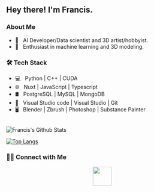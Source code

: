 <h2> Hey there! I'm Francis.</h2>

<h3> About Me </h3>

- 💼 &nbsp; AI Developer/Data scientist and 3D artist/hobbyist.
- 🌱 &nbsp; Enthusiast in machine learning and 3D modeling.

<h3>🛠 Tech Stack</h3>

- 💻 &nbsp; Python | C++ | CUDA
- 🌐 &nbsp; Nuxt | JavaScript | Typescript
- 🛢 &nbsp; PostgreSQL | MySQL | MongoDB
- 🔧 &nbsp; Visual Studio code | Visual Studio | Git
- 🖥 &nbsp; Blender | Zbrush | Photoshop | Substance Painter

<br>

<img align="center" src="https://github-readme-stats-sigma-five.vercel.app/api?username=francislabountyjr&include_all_commits=true&count_private=true&show_icons=true&line_height=20&title_color=7A7ADB&icon_color=2234AE&text_color=D3D3D3&bg_color=0,000000,130F40" alt="Francis's Github Stats">

</br>

[![Top Langs](https://github-readme-stats-sigma-five.vercel.app/api/top-langs/?username=francislabountyjr&layout=compact&text_color=daf7dc&bg_color=151515)](https://github.com/francislabountyjr/github-readme-stats)


<h3> 🤝🏻 Connect with Me </h3>

<p align="center">
&nbsp; <a href="mailto:labounty3d@gmail.com" target="_blank" rel="noopener noreferrer"><img src="https://img.icons8.com/plasticine/100/000000/gmail.png"  width="50" /></a>
</p>
